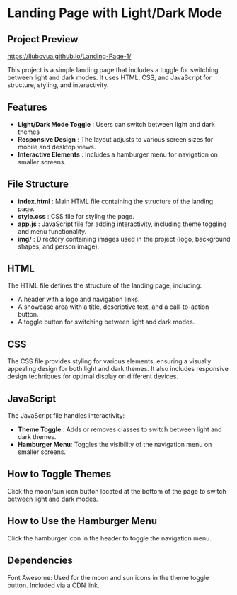 # Landing Page with Light/Dark Mode
## Project Preview
https://liubovua.github.io/Landing-Page-1/

This project is a simple landing page that includes a toggle for switching between light and dark modes. It uses HTML, CSS, and JavaScript for structure, styling, and interactivity.

## Features
- **Light/Dark Mode Toggle** : Users can switch between light and dark themes
- **Responsive Design** : The layout adjusts to various screen sizes for mobile and desktop views.
- **Interactive Elements** : Includes a hamburger menu for navigation on smaller screens.

## File Structure
- **index.html** : Main HTML file containing the structure of the landing page.
- **style.css** : CSS file for styling the page.
- **app.js** : JavaScript file for adding interactivity, including theme toggling and menu functionality.
- **img/** : Directory containing images used in the project (logo, background shapes, and person image).

## HTML
The HTML file defines the structure of the landing page, including:
- A header with a logo and navigation links.
- A showcase area with a title, descriptive text, and a call-to-action button.
- A toggle button for switching between light and dark modes.
## CSS
The CSS file provides styling for various elements, ensuring a visually appealing design for both light and dark themes. It also includes responsive design techniques for optimal display on different devices.

## JavaScript
The JavaScript file handles interactivity:
- **Theme Toggle** : Adds or removes classes to switch between light and dark themes.
- **Hamburger Menu**: Toggles the visibility of the navigation menu on smaller screens.

## How to Toggle Themes
Click the moon/sun icon button located at the bottom of the page to switch between light and dark modes.

## How to Use the Hamburger Menu
Click the hamburger icon in the header to toggle the navigation menu.

## Dependencies
Font Awesome: Used for the moon and sun icons in the theme toggle button. Included via a CDN link.

